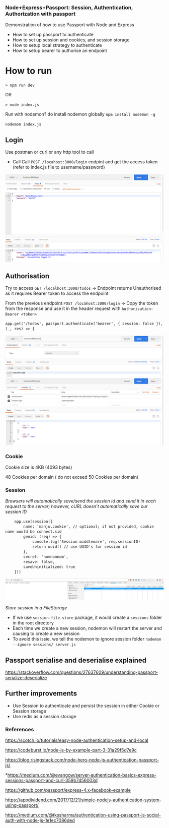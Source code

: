 ### Node+Express+Passport: Session, Authentication, Authorization with passport

Demonstration of how to use Passport with Node and Express

- How to set up passport to authenticate
- How to set up session and cookies, and session storage
- How to setup local strategy to authenticate
- How to setup bearer to authorise an endpoint

# How to run

`> npm run dev`

OR 

`> node index.js`

Run with nodemon?  do install nodemon globally `npm install nodemon -g`

`nodemon index.js`

## Login

Use postman or curl or any http tool to call

- Call Call `POST /locahost:3000/login` endpint and get the access token (refer to index.js file to username/password)

<img src="https://github.com/manju16832003/node-express-session-passport/blob/master/images/login.png?raw=true">

## Authorisation

Try to access `GET /localhost:3000/todos` -> Endpoint returns Unauthorised as it requires Bearer token to access the endpoint

From the previous endpoint `POST /locahost:3000/login` -> Copy the token from the response and use it in the header request with `Authorisation: Bearer <token>`

```
app.get('/todos', passport.authenticate('bearer', { session: false }), (_, res) => {
```

<img src="https://github.com/manju16832003/node-express-session-passport/blob/master/images/login-unauthorised.png?raw=true">

<img src="https://github.com/manju16832003/node-express-session-passport/blob/master/images/login-authorised.png?raw=true">


### Cookie

Cookie size is 4KB (4093 bytes)

48 Cookies per domain ( do not exceed 50 Cookies per domain)

### Session

*Browsers will automatically save/send the session id and send it in each request to the server; however, cURL doesn’t automatically save our session ID*

```
    app.use(session({
        name: 'manju.cookie', // optional; if not provided, cookie name would be connect.sid
        genid: (req) => {
            console.log('Session middleware', req.sessionID)
            return uuid() // use UUID's for session id
        },
        secret: 'nomnomnom',
        resave: false,
        saveUninitialized: true
    }))
```

<img src="https://github.com/manju16832003/node-express-session-passport/blob/master/images/session.png?raw=true"/>

*Store session in a FileStorage*

- If we use `session-file-store` package, it would create a `sessions` folder in the root directory
- Each time we create a new session, nodemon will restart the server and causing to create a new session
- To avoid this issie, we tell the nodemon to ignore session folder `nodemon --ignore sessions/ server.js`


## Passport serialise and deserialise explained

https://stackoverflow.com/questions/27637609/understanding-passport-serialize-deserialize

## Further improvements

- Use Session to authenticate and persist the session in either Cookie or Session storage
- Use redis as a session storage

### References

https://scotch.io/tutorials/easy-node-authentication-setup-and-local

https://codeburst.io/node-js-by-example-part-3-31a29f5d7e9c

https://blog.risingstack.com/node-hero-node-js-authentication-passport-js/


*https://medium.com/@evangow/server-authentication-basics-express-sessions-passport-and-curl-359b7456003d

https://github.com/passport/express-4.x-facebook-example

https://appdividend.com/2017/12/21/simple-nodejs-authentication-system-using-passport/

https://medium.com/@tkssharma/authentication-using-passport-js-social-auth-with-node-js-1e1ec7086ded

